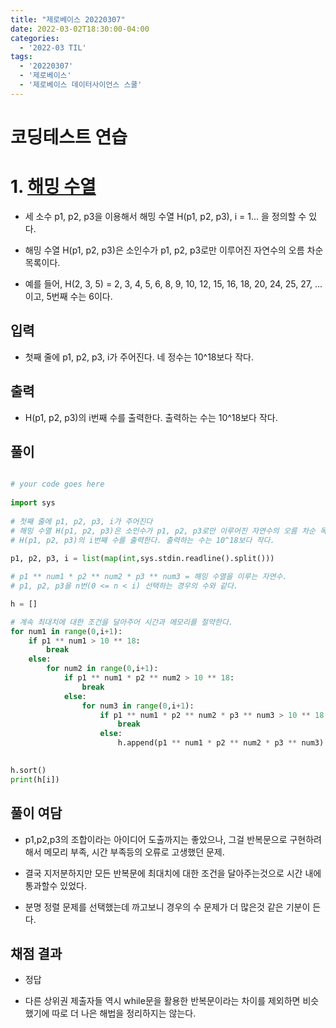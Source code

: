 ```yaml
---
title: "제로베이스 20220307"
date: 2022-03-02T18:30:00-04:00
categories:
  - '2022-03 TIL'
tags:
  - '20220307'
  - '제로베이스'
  - '제로베이스 데이터사이언스 스쿨'
---
```


# 코딩테스트 연습

# 1. [해밍 수열](https://www.acmicpc.net/problem/7868)

* 세 소수 p1, p2, p3을 이용해서 해밍 수열 H(p1, p2, p3), i = 1... 을 정의할 수 있다.

* 해밍 수열 H(p1, p2, p3)은 소인수가 p1, p2, p3로만 이루어진 자연수의 오름 차순 목록이다.

* 예를 들어, H(2, 3, 5) = 2, 3, 4, 5, 6, 8, 9, 10, 12, 15, 16, 18, 20, 24, 25, 27, ... 이고, 5번째 수는 6이다.

## 입력

* 첫째 줄에 p1, p2, p3, i가 주어진다. 네 정수는 10^18보다 작다.

## 출력

* H(p1, p2, p3)의 i번째 수를 출력한다. 출력하는 수는 10^18보다 작다.

## 풀이

```py

# your code goes here
 
import sys
 
# 첫째 줄에 p1, p2, p3, i가 주어진다
# 해밍 수열 H(p1, p2, p3)은 소인수가 p1, p2, p3로만 이루어진 자연수의 오름 차순 목록이다.
# H(p1, p2, p3)의 i번째 수를 출력한다. 출력하는 수는 10^18보다 작다.
 
p1, p2, p3, i = list(map(int,sys.stdin.readline().split()))

# p1 ** num1 * p2 ** num2 * p3 ** num3 = 해밍 수열을 이루는 자연수.
# p1, p2, p3을 n번(0 <= n < i) 선택하는 경우의 수와 같다.

h = []

# 계속 최대치에 대한 조건을 달아주어 시간과 메모리를 절약한다.
for num1 in range(0,i+1):
	if p1 ** num1 > 10 ** 18:
		break
	else:
		for num2 in range(0,i+1):
			if p1 ** num1 * p2 ** num2 > 10 ** 18:
				break
			else:
				for num3 in range(0,i+1):
					if p1 ** num1 * p2 ** num2 * p3 ** num3 > 10 ** 18:
						break
					else:
						h.append(p1 ** num1 * p2 ** num2 * p3 ** num3)

 
h.sort()
print(h[i])

```

## 풀이 여담

* p1,p2,p3의 조합이라는 아이디어 도출까지는 좋았으나, 그걸 반복문으로 구현하려해서 메모리 부족, 시간 부족등의 오류로 고생했던 문제.

* 결국 지저분하지만 모든 반복문에 최대치에 대한 조건을 달아주는것으로 시간 내에 통과할수 있었다.

* 분명 정렬 문제를 선택했는데 까고보니 경우의 수 문제가 더 많은것 같은 기분이 든다.

## 채점 결과

* 정답

* 다른 상위권 제출자들 역시 while문을 활용한 반복문이라는 차이를 제외하면 비슷했기에 따로 더 나은 해법을 정리하지는 않는다.


